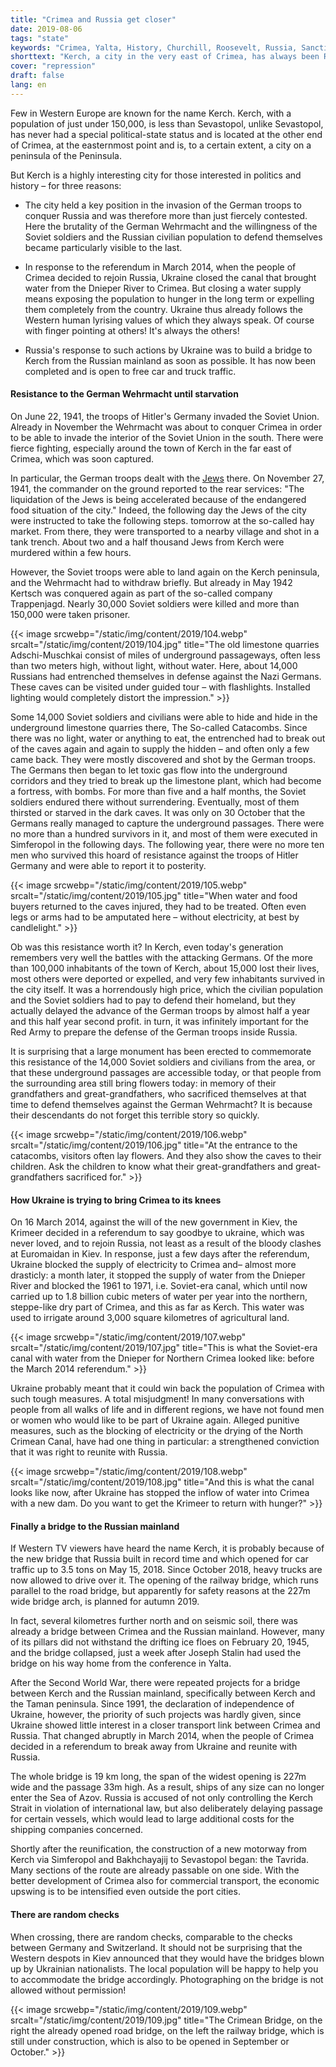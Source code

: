 ```yaml
---
title: "Crimea and Russia get closer"
date: 2019-08-06
tags: "state"
keywords: "Crimea, Yalta, History, Churchill, Roosevelt, Russia, Sanctions, NATO, Uranium Munition, Kosovo, Serbia, Sevastopol, Balaclava, Kerch, Jews, Water"
shorttext: "Kerch, a city in the very east of Crimea, has always been Russia-oriented. A new bridge brings additional opportunities."
cover: "repression"
draft: false
lang: en
---
```


Few in Western Europe are known for the name Kerch. Kerch, with a population of just under 150,000, is less than Sevastopol, unlike Sevastopol, has never had a special political-state status and is located at the other end of Crimea, at the easternmost point and is, to a certain extent, a city on a peninsula of the Peninsula.

But Kerch is a highly interesting city for those interested in politics and history – for three reasons:

  - The city held a key position in the invasion of the German troops to conquer Russia and was therefore more than just fiercely contested. Here the brutality of the German Wehrmacht and the willingness of the Soviet soldiers and the Russian civilian population to defend themselves became particularly visible to the last.

  - In response to the referendum in March 2014, when the people of Crimea decided to rejoin Russia, Ukraine closed the canal that brought water from the Dnieper River to Crimea. But closing a water supply means exposing the population to hunger in the long term or expelling them completely from the country. Ukraine thus already follows the Western human lyrising values of which they always speak. Of course with finger pointing at others! It's always the others!

  - Russia's response to such actions by Ukraine was to build a bridge to Kerch from the Russian mainland as soon as possible. It has now been completed and is open to free car and truck traffic.

#### Resistance to the German Wehrmacht until starvation

On June 22, 1941, the troops of Hitler's Germany invaded the Soviet Union. Already in November the Wehrmacht was about to conquer Crimea in order to be able to invade the interior of the Soviet Union in the south. There were fierce fighting, especially around the town of Kerch in the far east of Crimea, which was soon captured.

In particular, the German troops dealt with the [Jews](https://www.yadvashem.org/untoldstories/database/index.asp?cid=676 "Kerch, Kerch County, Crimean ASSR District, Russia") there. On November 27, 1941, the commander on the ground reported to the rear services: "The liquidation of the Jews is being accelerated because of the endangered food situation of the city." Indeed, the following day the Jews of the city were instructed to take the following steps. tomorrow at the so-called hay market. From there, they were transported to a nearby village and shot in a tank trench. About two and a half thousand Jews from Kerch were murdered within a few hours.

However, the Soviet troops were able to land again on the Kerch peninsula, and the Wehrmacht had to withdraw briefly. But already in May 1942 Kertsch was conquered again as part of the so-called company Trappenjagd. Nearly 30,000 Soviet soldiers were killed and more than 150,000 were taken prisoner.

{{< image srcwebp="/static/img/content/2019/104.webp" srcalt="/static/img/content/2019/104.jpg" title="The old limestone quarries Adschi-Muschkai consist of miles of underground passageways, often less than two meters high, without light, without water. Here, about 14,000 Russians had entrenched themselves in defense against the Nazi Germans. These caves can be visited under guided tour – with flashlights. Installed lighting would completely distort the impression." >}}

Some 14,000 Soviet soldiers and civilians were able to hide and hide in the underground limestone quarries there, The So-called Catacombs. Since there was no light, water or anything to eat, the entrenched had to break out of the caves again and again to supply the hidden – and often only a few came back. They were mostly discovered and shot by the German troops. The Germans then began to let toxic gas flow into the underground corridors and they tried to break up the limestone plant, which had become a fortress, with bombs. For more than five and a half months, the Soviet soldiers endured there without surrendering. Eventually, most of them thirsted or starved in the dark caves. It was only on 30 October that the Germans really managed to capture the underground passages. There were no more than a hundred survivors in it, and most of them were executed in Simferopol in the following days. The following year, there were no more ten men who survived this hoard of resistance against the troops of Hitler Germany and were able to report it to posterity.

{{< image srcwebp="/static/img/content/2019/105.webp" srcalt="/static/img/content/2019/105.jpg" title="When water and food buyers returned to the caves injured, they had to be treated. Often even legs or arms had to be amputated here – without electricity, at best by candlelight." >}}

Ob was this resistance worth it? In Kerch, even today's generation remembers very well the battles with the attacking Germans. Of the more than 100,000 inhabitants of the town of Kerch, about 15,000 lost their lives, most others were deported or expelled, and very few inhabitants survived in the city itself. It was a horrendously high price, which the civilian population and the Soviet soldiers had to pay to defend their homeland, but they actually delayed the advance of the German troops by almost half a year and this half year second profit. in turn, it was infinitely important for the Red Army to prepare the defense of the German troops inside Russia.

It is surprising that a large monument has been erected to commemorate this resistance of the 14,000 Soviet soldiers and civilians from the area, or that these underground passages are accessible today, or that people from the surrounding area still bring flowers today: in memory of their grandfathers and great-grandfathers, who sacrificed themselves at that time to defend themselves against the German Wehrmacht? It is because their descendants do not forget this terrible story so quickly.

{{< image srcwebp="/static/img/content/2019/106.webp" srcalt="/static/img/content/2019/106.jpg" title="At the entrance to the catacombs, visitors often lay flowers. And they also show the caves to their children. Ask the children to know what their great-grandfathers and great-grandfathers sacrificed for." >}}

#### How Ukraine is trying to bring Crimea to its knees

On 16 March 2014, against the will of the new government in Kiev, the Krimeer decided in a referendum to say goodbye to ukraine, which was never loved, and to rejoin Russia, not least as a result of the bloody clashes at Euromaidan in Kiev. In response, just a few days after the referendum, Ukraine blocked the supply of electricity to Crimea and– almost more drasticly: a month later, it stopped the supply of water from the Dnieper River and blocked the 1961 to 1971, i.e. Soviet-era canal, which until now carried up to 1.8 billion cubic meters of water per year into the northern, steppe-like dry part of Crimea, and this as far as Kerch. This water was used to irrigate around 3,000 square kilometres of agricultural land.

{{< image srcwebp="/static/img/content/2019/107.webp" srcalt="/static/img/content/2019/107.jpg" title="This is what the Soviet-era canal with water from the Dnieper for Northern Crimea looked like: before the March 2014 referendum." >}}

Ukraine probably meant that it could win back the population of Crimea with such tough measures. A total misjudgment! In many conversations with people from all walks of life and in different regions, we have not found men or women who would like to be part of Ukraine again. Alleged punitive measures, such as the blocking of electricity or the drying of the North Crimean Canal, have had one thing in particular: a strengthened conviction that it was right to reunite with Russia.

{{< image srcwebp="/static/img/content/2019/108.webp" srcalt="/static/img/content/2019/108.jpg" title="And this is what the canal looks like now, after Ukraine has stopped the inflow of water into Crimea with a new dam. Do you want to get the Krimeer to return with hunger?" >}}

#### Finally a bridge to the Russian mainland

If Western TV viewers have heard the name Kerch, it is probably because of the new bridge that Russia built in record time and which opened for car traffic up to 3.5 tons on May 15, 2018. Since October 2018, heavy trucks are now allowed to drive over it. The opening of the railway bridge, which runs parallel to the road bridge, but apparently for safety reasons at the 227m wide bridge arch, is planned for autumn 2019.

In fact, several kilometres further north and on seismic soil, there was already a bridge between Crimea and the Russian mainland. However, many of its pillars did not withstand the drifting ice floes on February 20, 1945, and the bridge collapsed, just a week after Joseph Stalin had used the bridge on his way home from the conference in Yalta.

After the Second World War, there were repeated projects for a bridge between Kerch and the Russian mainland, specifically between Kerch and the Taman peninsula. Since 1991, the declaration of independence of Ukraine, however, the priority of such projects was hardly given, since Ukraine showed little interest in a closer transport link between Crimea and Russia. That changed abruptly in March 2014, when the people of Crimea decided in a referendum to break away from Ukraine and reunite with Russia.

The whole bridge is 19 km long, the span of the widest opening is 227m wide and the passage 33m high. As a result, ships of any size can no longer enter the Sea of Azov. Russia is accused of not only controlling the Kerch Strait in violation of international law, but also deliberately delaying passage for certain vessels, which would lead to large additional costs for the shipping companies concerned.

Shortly after the reunification, the construction of a new motorway from Kerch via Simferopol and Bakhchayajij to Sevastopol began: the Tavrida. Many sections of the route are already passable on one side. With the better development of Crimea also for commercial transport, the economic upswing is to be intensified even outside the port cities.

#### There are random checks

When crossing, there are random checks, comparable to the checks between Germany and Switzerland. It should not be surprising that the Western despots in Kiev announced that they would have the bridges blown up by Ukrainian nationalists. The local population will be happy to help you to accommodate the bridge accordingly. Photographing on the bridge is not allowed without permission!

{{< image srcwebp="/static/img/content/2019/109.webp" srcalt="/static/img/content/2019/109.jpg" title="The Crimean Bridge, on the right the already opened road bridge, on the left the railway bridge, which is still under construction, which is also to be opened in September or October." >}}
